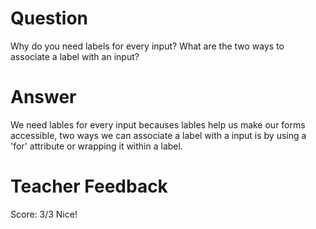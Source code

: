 # Question

Why do you need labels for every input? What are the two ways to associate a label with an input?

# Answer

We need lables for every input becauses lables help us make our forms accessible, two ways we can associate a label with a input is by using a 'for' attribute or wrapping it within a label.

# Teacher Feedback

Score: 3/3
Nice!
